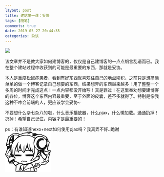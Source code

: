 ```yaml
---
layout: post
title: 建站第一课：妥协
tags: [随笔]
comments: true
date: 2019-05-27 20:44:35
categories: 杂谈
---
```


![](http://www.wenzhaihui.com/ueditor/php/upload/image/20160405/1459821440479301.jpg)

该文章并不是教大家如何建博客的，仅仅是自己建博客的一点点胡言乱语而已。我在整个建站过程中收获到的可能是最重要的东西，那就是妥协。

<!-- more -->

本人是重度松鼠症患者，看到有好东西就喜欢往自己的地盘囤积，之前只是想简简单单的做一个博客记录自己想要的东西，结果想弄的东西越来越多！用了整整一个多周的时间才完成这点！一点内容都没开始写！真是罪过！在这里奉劝想要建博客的各位，博客这个东西内容最重要，至于外面的皮囊，差不多就得了。特别是像我这种不咋会前端的人，更应该学会妥协~

不要想什么杂七杂八的啦，什么音乐播放器，什么pjax，什么懒加载。通通扔掉！扔掉！希望自己记住，内容才是最重要的！

ps：有谁知道hexo+next如何使用pjax吗？我真弄不好..跪谢![](/assets/img/acfun_emoji/冰冻.png)

